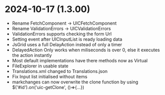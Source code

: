 ﻿# 2024-10-17 (1.3.00)
- Rename FetchComponent -> UICFetchComponent
- Rename ValidationErrors -> UICValidationErrors
- ValidationErrors supports checking the form Url
- Setting event after UICInputList is ready loading data
- JsGrid uses a full DelayAction instead of only a timer
- DelayedAction Only works when miliseconds is over 0, else it executes the action instantly
- Most default implementations have there methods now as Virtual
- FileExplorer in usable state
- Translations.xml changed to Translations.json
- Fix Input list initialised without items
- markchanges can now overwrite the clone function by using $('#id').on('uic-getClone', ()=>{...})